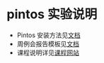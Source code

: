 # pintos 实验说明

- Pintos 安装方法见[文档](docs/env-setup.md)
- 周例会报告模板见[文档](docs/weekly-meeting-report.md)
- 课程说明详见[课程网站](https://buaa-se-2021.github.io/os-labs/)
